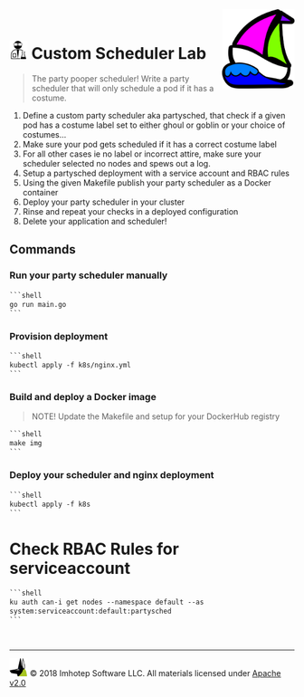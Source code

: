 <img src="../assets/k8sland.png" align="right" width="128" height="auto"/>

<br/>

# <img src="../assets/lab.png" width="32" height="auto"/> Custom Scheduler Lab

> The party pooper scheduler! Write a party scheduler that will only schedule
> a pod if it has a costume.

1. Define a custom party scheduler aka partysched, that check if a given pod
   has a costume label set to either ghoul or goblin or your choice of costumes...
1. Make sure your pod gets scheduled if it has a correct costume label
1. For all other cases ie no label or incorrect attire, make sure your scheduler
   selected no nodes and spews out a log.
1. Setup a partysched deployment with a service account and RBAC rules
1. Using the given Makefile publish your party scheduler as a Docker container
1. Deploy your party scheduler in your cluster
1. Rinse and repeat your checks in a deployed configuration
1. Delete your application and scheduler!

## Commands

### Run your party scheduler manually

    ```shell
    go run main.go
    ```

### Provision deployment

    ```shell
    kubectl apply -f k8s/nginx.yml
    ```

### Build and deploy a Docker image

  > NOTE! Update the Makefile and setup for your DockerHub registry

    ```shell
    make img
    ```

### Deploy your scheduler and nginx deployment

    ```shell
    kubectl apply -f k8s
    ```

# Check RBAC Rules for serviceaccount

    ```shell
    ku auth can-i get nodes --namespace default --as system:serviceaccount:default:partysched
    ```

<br/>

---
<img src="../assets/imhotep_logo.png" width="32" height="auto"/> © 2018 Imhotep Software LLC.
All materials licensed under [Apache v2.0](http://www.apache.org/licenses/LICENSE-2.0)
